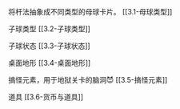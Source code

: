 
将杆法抽象成不同类型的母球卡片。
[[3.1-母球类型]]

子球类型
[[3.2-子球类型]]

子球状态
[[3.3-子球状态]]

桌面地形
[[3.4-桌面地形]]


搞怪元素，用于地狱关卡的脑洞😈
[[3.5-搞怪元素]]


道具
[[3.6-货币与道具]]


